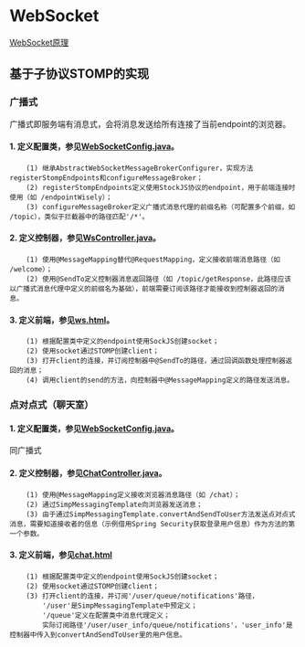 # WebSocket
[WebSocket原理](https://www.zhihu.com/question/20215561)
## 基于子协议STOMP的实现
### 广播式
广播式即服务端有消息式，会将消息发送给所有连接了当前endpoint的浏览器。
#### 1. 定义配置类，参见[WebSocketConfig.java](https://github.com/zhuzilou/spring-learn/blob/master/ch7_6/src/main/java/cc/lostyouth/spring/ch7_6/WebSocketConfig.java)。
        (1) 继承AbstractWebSocketMessageBrokerConfigurer，实现方法registerStompEndpoints和configureMessageBroker；
        (2) registerStompEndpoints定义使用StockJS协议的endpoint，用于前端连接时使用（如 /endpointWisely）；
        (3) configureMessageBroker定义广播式消息代理的前缀名称（可配置多个前缀，如 /topic），类似于拦截器中的路径匹配'/*'。
#### 2. 定义控制器，参见[WsController.java](https://github.com/zhuzilou/spring-learn/blob/master/ch7_6/src/main/java/cc/lostyouth/spring/ch7_6/web/WsController.java)。
        (1) 使用@MessageMapping替代@RequestMapping，定义接收前端消息路径（如 /welcome）；
        (2) 使用@SendTo定义控制器消息返回路径（如 /topic/getResponse，此路径应该以广播式消息代理中定义的前缀名为基础），前端需要订阅该路径才能接收到控制器返回的消息。
#### 3. 定义前端，参见[ws.html](https://github.com/zhuzilou/spring-learn/blob/master/ch7_6/src/main/resources/templates/ws.html)。
        (1) 根据配置类中定义的endpoint使用SockJS创建socket；
        (2) 使用socket通过STOMP创建client；
        (3) 打开client的连接，并订阅控制器中@SendTo的路径，通过回调函数处理控制器返回的消息；
        (4) 调用client的send的方法，向控制器中@MessageMapping定义的路径发送消息。

### 点对点式（聊天室）
#### 1. 定义配置类，参见[WebSocketConfig.java](https://github.com/zhuzilou/spring-learn/blob/master/ch7_6/src/main/java/cc/lostyouth/spring/ch7_6/WebSocketConfig.java)。
同广播式
#### 2. 定义控制器，参见[ChatController.java](https://github.com/zhuzilou/spring-learn/blob/master/ch7_6/src/main/java/cc/lostyouth/spring/ch7_6/web/ChatController.java)。
        (1) 使用@MessageMapping定义接收浏览器消息路径（如 /chat）；
        (2) 通过SimpMessagingTemplate向浏览器发送消息；
        (3) 由于通过SimpMessagingTemplate.convertAndSendToUser方法发送点对点式消息，需要知道接收者的信息（示例借用Spring Security获取登录用户信息）作为方法的第一个参数。
#### 3. 定义前端，参见[chat.html]()
        (1) 根据配置类中定义的endpoint使用SockJS创建socket；
        (2) 使用socket通过STOMP创建client；
        (3) 打开client的连接，并订阅'/user/queue/notifications'路径，
            '/user'是SimpMessagingTemplate中预定义；
            '/queue'定义在配置类中消息代理定义；
            实际订阅路径'/user/user_info/queue/notifications'，'user_info'是控制器中传入到convertAndSendToUser里的用户信息。